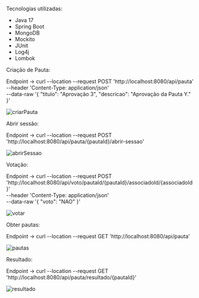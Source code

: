 Tecnologias utilizadas:
+ Java 17
+ Spring Boot
+ MongoDB
+ Mockito
+ JUnit
+ Log4j
+ Lombok

Criação de Pauta:

Endpoint -> curl --location --request POST 'http://localhost:8080/api/pauta' \
--header 'Content-Type: application/json' \
--data-raw '{
    "titulo": "Aprovação 3",
    "descricao": "Aprovação da Pauta Y."
}'

![criarPauta](https://github.com/user-attachments/assets/f7931461-df39-44b9-9da9-9fa91d7c86af)

Abrir sessão:

Endpoint -> curl --location --request POST 'http://localhost:8080/api/pauta/{pautaId}/abrir-sessao'

![abrirSessao](https://github.com/user-attachments/assets/9d0e7118-b3b0-47ce-af0e-9a76077fda70)

Votação:

Endpoint -> curl --location --request POST 'http://localhost:8080/api/voto/pautaId/{pautaId}/associadoId/{associadoId}' \
--header 'Content-Type: application/json' \
--data-raw '{
    "voto": "NAO"
}'

![votar](https://github.com/user-attachments/assets/6a5ecc11-aeca-4adf-a1b7-af8b1ce4f501)

Obter pautas:

Endpoint -> curl --location --request GET 'http://localhost:8080/api/pauta'

![pautas](https://github.com/user-attachments/assets/7d732102-63f4-4e93-839e-978aab93eabf)


Resultado:

Endpoint -> curl --location --request GET 'http://localhost:8080/api/pauta/resultado/{pautaId}'

![resultado](https://github.com/user-attachments/assets/703d1b6a-d21a-4d12-a9e1-18d32355bd2c)

